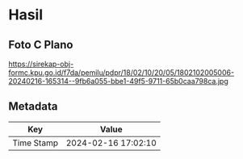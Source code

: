 # Hasil

## Foto C Plano

https://sirekap-obj-formc.kpu.go.id/f7da/pemilu/pdpr/18/02/10/20/05/1802102005006-20240216-165314--9fb6a055-bbe1-49f5-9711-65b0caa798ca.jpg


## Metadata

| Key        | Value               |
| ---------- | ------------------- |
| Time Stamp | 2024-02-16 17:02:10 |



